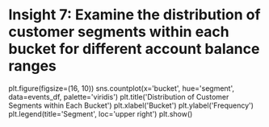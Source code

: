 # Insight 7: Examine the distribution of customer segments within each bucket for different account balance ranges
plt.figure(figsize=(16, 10))
sns.countplot(x='bucket', hue='segment', data=events_df, palette='viridis')
plt.title('Distribution of Customer Segments within Each Bucket')
plt.xlabel('Bucket')
plt.ylabel('Frequency')
plt.legend(title='Segment', loc='upper right')
plt.show()
